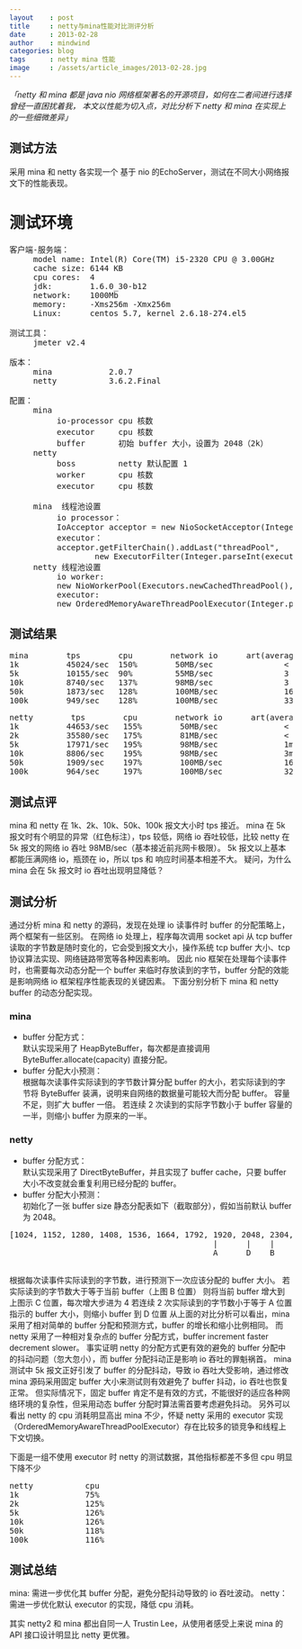 ```yaml
---
layout    : post
title     : netty与mina性能对比测评分析
date      : 2013-02-28
author    : mindwind
categories: blog
tags      : netty mina 性能
image     : /assets/article_images/2013-02-28.jpg
---
```



_「netty 和 mina 都是 java nio 网络框架著名的开源项目，如何在二者间进行选择曾经一直困扰着我，
本文以性能为切入点，对比分析下 netty 和 mina 在实现上的一些细微差异」_


## 测试方法
采用 mina 和 netty 各实现一个 基于 nio 的EchoServer，测试在不同大小网络报文下的性能表现。

# 测试环境
<pre>
客户端-服务端：
     model name: Intel(R) Core(TM) i5-2320 CPU @ 3.00GHz
     cache size: 6144 KB
     cpu cores:  4
     jdk:        1.6.0_30-b12
     network:    1000Mb
     memory:     -Xms256m -Xmx256m
     Linux:      centos 5.7, kernel 2.6.18-274.el5

测试工具：
     jmeter v2.4

版本：
     mina            2.0.7
     netty           3.6.2.Final

配置：
     mina
          io-processor cpu 核数
          executor     cpu 核数
          buffer       初始 buffer 大小，设置为 2048（2k）
     netty
          boss         netty 默认配置 1
          worker       cpu 核数
          executor     cpu 核数

     mina  线程池设置
          io processor：
          IoAcceptor acceptor = new NioSocketAcceptor(Integer.parseInt(ioPool));
          executor：
          acceptor.getFilterChain().addLast("threadPool",
                  new ExecutorFilter(Integer.parseInt(executorPool)));
     netty 线程池设置
          io worker:
          new NioWorkerPool(Executors.newCachedThreadPool(),Integer.parseInt(ioPool))
          executor:
          new OrderedMemoryAwareThreadPoolExecutor(Integer.parseInt(executorPool), 0, 0)
</pre>


## 测试结果
<pre>
mina        tps        cpu        network io      art(average response time)      90%rt
1k          45024/sec  150%        50MB/sec               < 1ms                    1ms
5k          10155/sec  90%         55MB/sec               3 ms                     1ms
10k         8740/sec   137%        98MB/sec               3 ms                     4ms
50k         1873/sec   128%        100MB/sec              16ms                     19ms
100k        949/sec    128%        100MB/sec              33ms                     43ms
</pre>

<pre>
netty        tps        cpu        network io      art(average response time)     90%rt
1k          44653/sec   155%        50MB/sec              < 1ms                    1ms
2k          35580/sec   175%        81MB/sec              < 1ms                    1ms
5k          17971/sec   195%        98MB/sec              1ms                      2ms
10k         8806/sec    195%        98MB/sec              3ms                      4ms
50k         1909/sec    197%        100MB/sec             16ms                     18ms
100k        964/sec     197%        100MB/sec             32ms                     45ms
</pre>


## 测试点评
mina 和 netty 在 1k、2k、10k、50k、100k 报文大小时 tps 接近。
mina 在 5k 报文时有个明显的异常（红色标注），tps 较低，网络 io 吞吐较低，比较 netty 在 5k 报文的网络 io 吞吐 98MB/sec（基本接近前兆网卡极限）。
5k 报文以上基本都能压满网络 io，瓶颈在 io，所以 tps 和 响应时间基本相差不大。
疑问，为什么 mina 会在 5k 报文时 io 吞吐出现明显降低？


## 测试分析
通过分析 mina 和 netty 的源码，发现在处理 io 读事件时 buffer 的分配策略上，两个框架有一些区别。
在网络 io 处理上，程序每次调用 socket api 从 tcp buffer 读取的字节数是随时变化的，它会受到报文大小，操作系统 tcp buffer 大小、tcp 协议算法实现、网络链路带宽等各种因素影响。
因此 nio 框架在处理每个读事件时，也需要每次动态分配一个 buffer 来临时存放读到的字节，buffer 分配的效能是影响网络 io 框架程序性能表现的关键因素。
下面分别分析下 mina 和 netty buffer 的动态分配实现。

### mina

  * buffer 分配方式：  
    默认实现采用了 HeapByteBuffer，每次都是直接调用 ByteBuffer.allocate(capacity) 直接分配。
  * buffer 分配大小预测：  
    根据每次读事件实际读到的字节数计算分配 buffer 的大小，若实际读到的字节将 ByteBuffer 装满，说明来自网络的数据量可能较大而分配 buffer。   容量不足，则扩大 buffer 一倍。
    若连续 2 次读到的实际字节数小于 buffer 容量的一半，则缩小 buffer 为原来的一半。

### netty

  * buffer 分配方式：  
    默认实现采用了 DirectByteBuffer，并且实现了 buffer cache，只要 buffer 大小不改变就会重复利用已经分配的 buffer。
  * buffer 分配大小预测：  
    初始化了一张 buffer size 静态分配表如下（截取部分），假如当前默认 buffer 为 2048。

<pre>
[1024, 1152, 1280, 1408, 1536, 1664, 1792, 1920, 2048, 2304, 2560, 2816, 3072, 3328, 3584]
                                           |      |    |                       |
                                           A      D    B                       C

</pre>

根据每次读事件实际读到的字节数，进行预测下一次应该分配的 buffer 大小。
若实际读到的字节数大于等于当前 buffer（上图 B 位置） 则将当前 buffer 增大到上图示 C 位置，每次增大步进为 4
若连续 2 次实际读到的字节数小于等于 A 位置指示的 buffer 大小，则缩小 buffer 到 D 位置
从上面的对比分析可以看出，mina 采用了相对简单的 buffer 分配和预测方式，buffer 的增长和缩小比例相同。
而 netty 采用了一种相对复杂点的 buffer 分配方式，buffer increment faster decrement slower。
事实证明 netty 的分配方式更有效的避免的 buffer 分配中的抖动问题（忽大忽小），而 buffer 分配抖动正是影响 io 吞吐的罪魁祸首。
mina 测试中 5k 报文正好引发了 buffer 的分配抖动，导致 io 吞吐大受影响，通过修改 mina 源码采用固定 buffer 大小来测试则有效避免了 buffer 抖动，io 吞吐也恢复正常。
但实际情况下，固定 buffer 肯定不是有效的方式，不能很好的适应各种网络环境的复杂性，但采用动态 buffer 分配时算法需首要考虑避免抖动。
另外可以看出 netty 的 cpu 消耗明显高出 mina 不少，怀疑 netty 采用的 executor 实现（OrderedMemoryAwareThreadPoolExecutor）存在比较多的锁竞争和线程上下文切换。

下面是一组不使用 executor 时 netty 的测试数据，其他指标都差不多但 cpu 明显下降不少

<pre>
netty			cpu
1k				75%
2k				125%
5k				126%
10k				126%
50k				118%
100k			116%
</pre>

## 测试总结
mina: 需进一步优化其 buffer 分配，避免分配抖动导致的 io 吞吐波动。
netty： 需进一步优化默认 executor 的实现，降低 cpu 消耗。

其实 netty2 和 mina 都出自同一人 Trustin Lee，从使用者感受上来说 mina 的 API 接口设计明显比 netty 更优雅。

